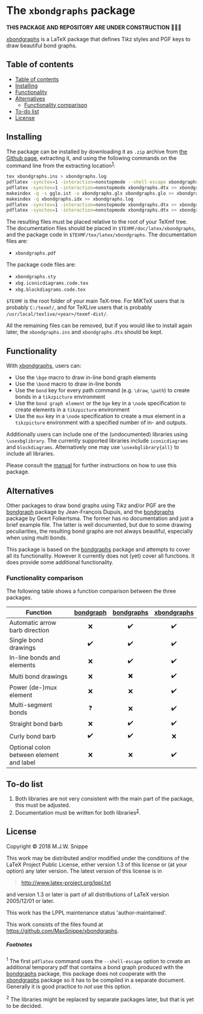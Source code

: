 The `xbondgraphs` package
=========================
**THIS PACKAGE AND REPOSITORY ARE UNDER CONSTRUCTION** :hammer::construction_worker::wrench:

[xbondgraphs] is a LaTeX package that defines Ti*k*z styles and PGF keys to draw beautiful bond graphs.

## Table of contents
<!-- MDTOC maxdepth:2 firsth1:2 numbering:0 flatten:0 bullets:1 updateOnSave:1 -->

- [Table of contents](#Table-of-contents)   
- [Installing](#Installing)   
- [Functionality](#Functionality)   
- [Alternatives](#Alternatives)   
   - [Functionality comparison](#Functionality-comparison)   
- [To-do list](#To-do-list)   
- [License](#License)   

<!-- /MDTOC -->

## Installing
The package can be installed by downloading it as `.zip` archive from [the Github page][xbondgraphs], extracting it, and using the following commands on the command line from the extracting location<sup>[1](footnote1)</sup>:

``` bash
tex xbondgraphs.ins > xbondgraphs.log
pdflatex -synctex=1 -interaction=nonstopmode --shell-escape xbondgraphs.dtx >> xbondgraphs.log
pdflatex -synctex=1 -interaction=nonstopmode xbondgraphs.dtx >> xbondgraphs.log
makeindex -q -s gglo.ist -o xbondgraphs.gls xbondgraphs.glo >> xbondgraphs.log
makeindex -q xbondgraphs.idx >> xbondgraphs.log
pdflatex -synctex=1 -interaction=nonstopmode xbondgraphs.dtx >> xbondgraphs.log
pdflatex -synctex=1 -interaction=nonstopmode xbondgraphs.dtx >> xbondgraphs.log
```

The resulting files must be placed relative to the root of your TeXmf tree. The documentation files should be placed in `$TEXMF/doc/latex/xbondgraphs`, and the package code in `$TEXMF/tex/latex/xbondgraphs`. The documentation files are:
* `xbondgraphs.pdf`

The package code files are:
* `xbondgraphs.sty`
* `xbg.iconicdiagrams.code.tex`
* `xbg.blockdiagrams.code.tex`

`$TEXMF` is the root folder of your main TeX-tree. For MiKTeX users that is probably `C:/texmf/`, and for TeXLive users that is probably `/usr/local/texlive/<year>/texmf-dist/`.

All the remaining files can be removed, but if you would like to install again later, the `xbondgraphs.ins` and `xbondgraphs.dtx` should be kept.

## Functionality
With [xbondgraphs], users can:
* Use the `\bge` macro to draw in-line bond graph elements
* Use the `\bond` macro to draw in-line bonds
* Use the `bond` key for every path command (e.g. `\draw`, `\path`) to create bonds in a `tikzpicture` environment
* Use the `bond graph element` or the `bge` key in a `\node` specification to create elements in a `tikzpicture` environment
* Use the `mux` key in a `\node` specification to create a mux element in a `tikzpicture` environment with a specified number of in- and outputs.

Additionally users can include one of the (undocumented) libraries using `\usexbglibrary`. The currently supported libraries include `iconicdiagrams` and `blockdiagrams`. Alternatively one may use `\usexbglibrary{all}` to include all libraries.

Please consult the [manual](./doc/latex/xbondgraphs/xbondgraphs.pdf) for further instructions on how to use this package.

## Alternatives
Other packages to draw bond graphs using Ti*k*z and/or PGF are the [bondgraph] package by Jean-François Dupuis, and the [bondgraphs] package by Geert Folkertsma. The former has no documentation and just a brief example file. The latter is well documented, but due to some drawing peculiarities, the resulting bond graphs are not always beautiful, especially when using multi bonds.

This package is based on the [bondgraphs] package and attempts to cover all its functionality. However it currently does not (yet) cover all functions. It does provide some additional functionality.

### Functionality comparison
The following table shows a function comparison between the three packages.

Function                                 | [bondgraph]       | [bondgraphs]              | [xbondgraphs]
-----------------------------------------|:------------------:|:------------------------:|:------------------:
Automatic arrow barb direction           | :x:                | :heavy_check_mark:       | :heavy_check_mark:
Single bond drawings                     | :heavy_check_mark: | :heavy_check_mark:       | :heavy_check_mark:
In-line bonds and elements               | :x:                | :heavy_check_mark:       | :heavy_check_mark:
Multi bond drawings                      | :x:                | :heavy_multiplication_x: | :heavy_check_mark:
Power (de-)mux element                   | :x:                | :x:                      | :heavy_check_mark:
Multi-segment bonds                      | :question:         | :x:                      | :heavy_check_mark:
Straight bond barb                       | :x:                | :heavy_check_mark:       | :heavy_check_mark:
Curly bond barb                          | :heavy_check_mark: | :heavy_check_mark:       | :x:
Optional colon between element and label | :x:                | :x:                      | :heavy_check_mark:


## To-do list
1. Both libraries are not very consistent with the main part of the package, this must be adjusted.
2. Documentation must be written for both libraries<sup>[2](footnote2)</sup>.

## License
Copyright &copy; 2018 M.J.W. Snippe

This work may be distributed and/or modified under the
conditions of the LaTeX Project Public License, either version 1.3
of this license or (at your option) any later version.
The latest version of this license is in

> http://www.latex-project.org/lppl.txt

and version 1.3 or later is part of all distributions of LaTeX
version 2005/12/01 or later.

This work has the LPPL maintenance status 'author-maintained'.

This work consists of the files found at https://github.com/MaxSnippe/xbondgraphs.

##### Footnotes
<a id="footnote1"></a><sup>1</sup> The first `pdflatex` command uses the `--shell-escape` option to create an additional temporary pdf that contains a bond graph produced with the [bondgraphs] package, this package does not cooperate with the [xbondgraphs] package so it has to be compiled in a separate document. Generally it is good practice to *not* use this option. 

<a id="footnote2"></a><sup>2</sup> The libraries might be replaced by separate packages later, but that is yet to be decided.

[bondgraph]: https://ctan.org/pkg/bondgraph
[bondgraphs]: https://ctan.org/pkg/bondgraphs
[xbondgraphs]: https://github.com/MaxSnippe/xbondgraphs
